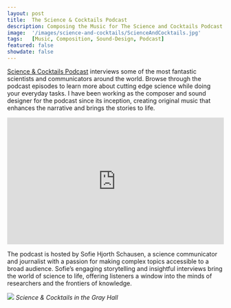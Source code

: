 ```yaml
---
layout: post
title:  The Science & Cocktails Podcast 
description: Composing the Music for The Science and Cocktails Podcast
image:  '/images/science-and-cocktails/ScienceAndCocktails.jpg'
tags:   [Music, Composition, Sound-Design, Podcast]
featured: false
showdate: false
---
```


[Science & Cocktails Podcast](https://www.scienceandcocktails.org/en/projects/the-science-cocktails-podcast) interviews some of the most fantastic scientists and communicators around the world. Browse through the podcast episodes to learn more about cutting edge science while doing your everyday tasks. I have been working as the composer and sound designer for the podcast since its inception, creating original music that enhances the narrative and brings the stories to life.

<iframe width="100%" height="295" src="https://embeds.audioboom.com/channels/5032293/embed?player_theme=dark&amp;v=202301" style="background-color: transparent; display: block; padding: 0; width: 100%" frameborder="0" allowtransparency="allowtransparency" scrolling="no" title="Audioboom player" allow="autoplay" sandbox="allow-downloads allow-forms allow-popups allow-same-origin allow-scripts allow-storage-access-by-user-activation allow-top-navigation-by-user-activation"></iframe>

The podcast is hosted by Sofie Hjorth Schausen, a science communicator and journalist with a passion for making complex topics accessible to a broad audience. Sofie’s engaging storytelling and insightful interviews bring the world of science to life, offering listeners a window into the minds of researchers and the frontiers of knowledge. 

![]({{site.baseurl}}/images/science-and-cocktails/sc-grey-hall.jpg#wide)
*Science & Cocktails in the Gray Hall*

<br>


